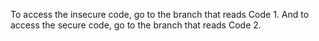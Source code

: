 To access the insecure code, go to the branch that reads Code 1.
And to access the secure code, go to the branch that reads Code 2.
